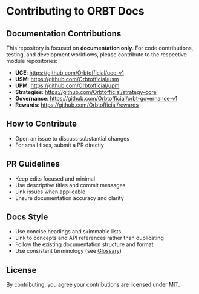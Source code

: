 # Contributing to ORBT Docs

## Documentation Contributions

This repository is focused on **documentation only**. For code contributions, testing, and development workflows, please contribute to the respective module repositories:

- **UCE**: https://github.com/Orbtofficial/uce-v1
- **USM**: https://github.com/Orbtofficial/usm
- **UPM**: https://github.com/Orbtofficial/upm
- **Strategies**: https://github.com/Orbtofficial/strategy-core
- **Governance**: https://github.com/Orbtofficial/orbt-governance-v1
- **Rewards**: https://github.com/Orbtofficial/rewards

## How to Contribute

- Open an issue to discuss substantial changes
- For small fixes, submit a PR directly

## PR Guidelines

- Keep edits focused and minimal
- Use descriptive titles and commit messages
- Link issues when applicable
- Ensure documentation accuracy and clarity

## Docs Style

- Use concise headings and skimmable lists
- Link to concepts and API references rather than duplicating
- Follow the existing documentation structure and format
- Use consistent terminology (see [Glossary](glossary.md))

## License

By contributing, you agree your contributions are licensed under [MIT](../LICENSE).
